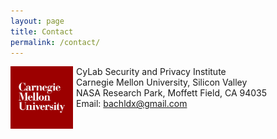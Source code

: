 ```yaml
---
layout: page
title: Contact
permalink: /contact/
---
```

<div style="float:left"><img style="margin: 0px 5px 0px 0px" src="cmu.png" width="100" height="100"/></div>
   
CyLab Security and Privacy Institute  
Carnegie Mellon University, Silicon Valley  
NASA Research Park, Moffett Field, CA 94035  
Email: bachldx@gmail.com



